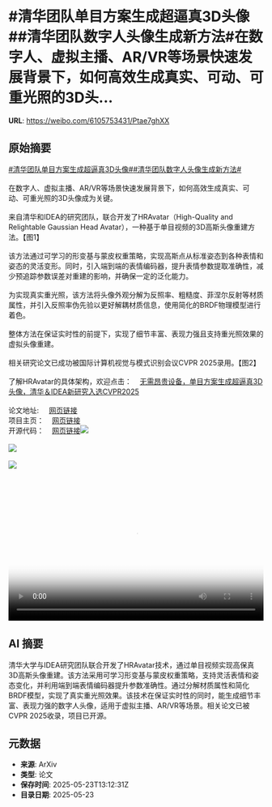 # #清华团队单目方案生成超逼真3D头像##清华团队数字人头像生成新方法#在数字人、虚拟主播、AR/VR等场景快速发展背景下，如何高效生成真实、可动、可重光照的3D头...

**URL**: https://weibo.com/6105753431/Ptae7ghXX

## 原始摘要

<a href="https://m.weibo.cn/search?containerid=231522type%3D1%26t%3D10%26q%3D%23%E6%B8%85%E5%8D%8E%E5%9B%A2%E9%98%9F%E5%8D%95%E7%9B%AE%E6%96%B9%E6%A1%88%E7%94%9F%E6%88%90%E8%B6%85%E9%80%BC%E7%9C%9F3D%E5%A4%B4%E5%83%8F%23&amp;extparam=%23%E6%B8%85%E5%8D%8E%E5%9B%A2%E9%98%9F%E5%8D%95%E7%9B%AE%E6%96%B9%E6%A1%88%E7%94%9F%E6%88%90%E8%B6%85%E9%80%BC%E7%9C%9F3D%E5%A4%B4%E5%83%8F%23" data-hide=""><span class="surl-text">#清华团队单目方案生成超逼真3D头像#</span></a><a href="https://m.weibo.cn/search?containerid=231522type%3D1%26t%3D10%26q%3D%23%E6%B8%85%E5%8D%8E%E5%9B%A2%E9%98%9F%E6%95%B0%E5%AD%97%E4%BA%BA%E5%A4%B4%E5%83%8F%E7%94%9F%E6%88%90%E6%96%B0%E6%96%B9%E6%B3%95%23&amp;extparam=%23%E6%B8%85%E5%8D%8E%E5%9B%A2%E9%98%9F%E6%95%B0%E5%AD%97%E4%BA%BA%E5%A4%B4%E5%83%8F%E7%94%9F%E6%88%90%E6%96%B0%E6%96%B9%E6%B3%95%23" data-hide=""><span class="surl-text">#清华团队数字人头像生成新方法#</span></a><br><br>在数字人、虚拟主播、AR/VR等场景快速发展背景下，如何高效生成真实、可动、可重光照的3D头像成为关键。<br><br>来自清华和IDEA的研究团队，联合开发了HRAvatar（High-Quality and Relightable Gaussian Head Avatar），一种基于单目视频的3D高斯头像重建方法。【图1】<br><br>该方法通过可学习的形变基与蒙皮权重策略，实现高斯点从标准姿态到各种表情和姿态的灵活变形。同时，引入端到端的表情编码器，提升表情参数提取准确性，减少预追踪参数误差对重建的影响，并确保一定的泛化能力。<br><br>为实现真实重光照，该方法将头像外观分解为反照率、粗糙度、菲涅尔反射等材质属性，并引入反照率伪先验以更好解耦材质信息，使用简化的BRDF物理模型进行着色。<br><br>整体方法在保证实时性的前提下，实现了细节丰富、表现力强且支持重光照效果的虚拟头像重建。<br><br>相关研究论文已成功被国际计算机视觉与模式识别会议CVPR 2025录用。【图2】<br><br>了解HRAvatar的具体架构，欢迎点击：<a href="https://weibo.cn/sinaurl?u=https%3A%2F%2Fmp.weixin.qq.com%2Fs%2F8coJ36mVclezh9U1tjU01Q" data-hide=""><span class="url-icon"><img style="width: 1rem;height: 1rem" src="https://h5.sinaimg.cn/upload/2015/09/25/3/timeline_card_small_web_default.png" referrerpolicy="no-referrer"></span><span class="surl-text">无需昂贵设备，单目方案生成超逼真3D头像，清华＆IDEA新研究入选CVPR2025</span></a><br><br>论文地址: <a href="https://weibo.cn/sinaurl?u=https%3A%2F%2Farxiv.org%2Fpdf%2F2503.08224" data-hide=""><span class="url-icon"><img style="width: 1rem;height: 1rem" src="https://h5.sinaimg.cn/upload/2015/09/25/3/timeline_card_small_web_default.png" referrerpolicy="no-referrer"></span><span class="surl-text">网页链接</span></a><br>项目主页：<a href="https://weibo.cn/sinaurl?u=https%3A%2F%2Feastbeanzhang.github.io%2FHRAvatar%2F" data-hide=""><span class="url-icon"><img style="width: 1rem;height: 1rem" src="https://h5.sinaimg.cn/upload/2015/09/25/3/timeline_card_small_web_default.png" referrerpolicy="no-referrer"></span><span class="surl-text">网页链接</span></a><br>开源代码：<a href="https://weibo.cn/sinaurl?u=https%3A%2F%2Fgithub.com%2FPixel-Talk%2FHRAvatar" data-hide=""><span class="url-icon"><img style="width: 1rem;height: 1rem" src="https://h5.sinaimg.cn/upload/2015/09/25/3/timeline_card_small_web_default.png" referrerpolicy="no-referrer"></span><span class="surl-text">网页链接</span></a><img style="" src="https://tvax3.sinaimg.cn/large/006Fd7o3gy1i1pisztdd6j30n407rjwc.jpg" referrerpolicy="no-referrer"><br><br><img style="" src="https://tvax1.sinaimg.cn/large/006Fd7o3gy1i1pit15tszj30jk060q47.jpg" referrerpolicy="no-referrer"><br><br><img style="" src="https://tvax1.sinaimg.cn/large/006Fd7o3ly1i1piuicglxj31hc0u0n05.jpg" referrerpolicy="no-referrer"><br><br><br clear="both"><div style="clear: both"></div><video controls="controls" poster="https://tvax1.sinaimg.cn/orj480/006Fd7o3ly1i1piuhvfh1j31hc0u0n05.jpg" style="width: 100%"><source src="https://f.video.weibocdn.com/o0/Lv0mi5jflx08otf7mU2k01041200MZEe0E010.mp4?label=mp4_720p&amp;template=1280x720.25.0&amp;ori=0&amp;ps=1CwnkDw1GXwCQx&amp;Expires=1748009223&amp;ssig=FdHb%2B%2F35%2Fn&amp;KID=unistore,video"><source src="https://f.video.weibocdn.com/o0/Gr1ptBxHlx08oteZ3u9W01041200oUBI0E010.mp4?label=mp4_hd&amp;template=852x480.25.0&amp;ori=0&amp;ps=1CwnkDw1GXwCQx&amp;Expires=1748009223&amp;ssig=V8NSkzgdRv&amp;KID=unistore,video"><source src="https://f.video.weibocdn.com/o0/FNmgm4XKlx08oteYm9Xq01041200fjpY0E010.mp4?label=mp4_ld&amp;template=640x360.25.0&amp;ori=0&amp;ps=1CwnkDw1GXwCQx&amp;Expires=1748009223&amp;ssig=ToQSiHZ5be&amp;KID=unistore,video"><p>视频无法显示，请前往<a href="https://video.weibo.com/show?fid=1034%3A5169507199811691" target="_blank" rel="noopener noreferrer">微博视频</a>观看。</p></video>

## AI 摘要

清华大学与IDEA研究团队联合开发了HRAvatar技术，通过单目视频实现高保真3D高斯头像重建。该方法采用可学习形变基与蒙皮权重策略，支持灵活表情和姿态变化，并利用端到端表情编码器提升参数准确性。通过分解材质属性和简化BRDF模型，实现了真实重光照效果。该技术在保证实时性的同时，能生成细节丰富、表现力强的数字人头像，适用于虚拟主播、AR/VR等场景。相关论文已被CVPR 2025收录，项目已开源。

## 元数据

- **来源**: ArXiv
- **类型**: 论文
- **保存时间**: 2025-05-23T13:12:31Z
- **目录日期**: 2025-05-23

